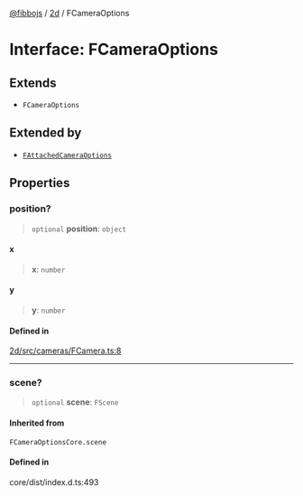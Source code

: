 [@fibbojs](/api/index) / [2d](/api/2d) / FCameraOptions

# Interface: FCameraOptions

## Extends

- `FCameraOptions`

## Extended by

- [`FAttachedCameraOptions`](FAttachedCameraOptions.md)

## Properties

### position?

> `optional` **position**: `object`

#### x

> **x**: `number`

#### y

> **y**: `number`

#### Defined in

[2d/src/cameras/FCamera.ts:8](https://github.com/fibbojs/fibbo/blob/75419f67767d6eabd45ee5e8c5b1df60af1ac8f3/packages/2d/src/cameras/FCamera.ts#L8)

***

### scene?

> `optional` **scene**: `FScene`

#### Inherited from

`FCameraOptionsCore.scene`

#### Defined in

core/dist/index.d.ts:493
